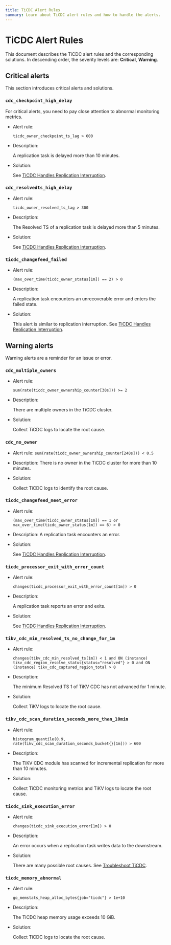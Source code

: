 ```yaml
---
title: TiCDC Alert Rules
summary: Learn about TiCDC alert rules and how to handle the alerts.
---
```

# TiCDC Alert Rules

This document describes the TiCDC alert rules and the corresponding solutions. In descending order, the severity levels are: **Critical**, **Warning**.

## Critical alerts

This section introduces critical alerts and solutions.

### `cdc_checkpoint_high_delay`

For critical alerts, you need to pay close attention to abnormal monitoring metrics.

- Alert rule:

    `ticdc_owner_checkpoint_ts_lag > 600`

- Description:

    A replication task is delayed more than 10 minutes.

- Solution:

    See [TiCDC Handles Replication Interruption](/ticdc/troubleshoot-ticdc.md#how-do-i-handle-replication-interruptions).

### `cdc_resolvedts_high_delay`

- Alert rule:

    `ticdc_owner_resolved_ts_lag > 300`

- Description:

     The Resolved TS of a replication task is delayed more than 5 minutes.

- Solution:

    See [TiCDC Handles Replication Interruption](/ticdc/troubleshoot-ticdc.md#how-do-i-handle-replication-interruptions).

### `ticdc_changefeed_failed`

- Alert rule:

    `(max_over_time(ticdc_owner_status[1m]) == 2) > 0`

- Description:

    A replication task encounters an unrecoverable error and enters the failed state.

- Solution:

    This alert is similar to replication interruption. See [TiCDC Handles Replication Interruption](/ticdc/troubleshoot-ticdc.md#how-do-i-handle-replication-interruptions).

## Warning alerts

Warning alerts are a reminder for an issue or error.

### `cdc_multiple_owners`

- Alert rule:

    `sum(rate(ticdc_owner_ownership_counter[30s])) >= 2`

- Description:

    There are multiple owners in the TiCDC cluster.

- Solution:

    Collect TiCDC logs to locate the root cause.

### `cdc_no_owner`

- Alert rule:
    `sum(rate(ticdc_owner_ownership_counter[240s])) < 0.5`

- Description:
    There is no owner in the TiCDC cluster for more than 10 minutes.

- Solution:

    Collect TiCDC logs to identify the root cause.


### `ticdc_changefeed_meet_error`

- Alert rule:

    `(max_over_time(ticdc_owner_status[1m]) == 1 or max_over_time(ticdc_owner_status[1m]) == 6) > 0`

- Description:
    A replication task encounters an error.

- Solution:

    See [TiCDC Handles Replication Interruption](/ticdc/troubleshoot-ticdc.md#how-do-i-handle-replication-interruptions).

### `ticdc_processor_exit_with_error_count`

- Alert rule:

    `changes(ticdc_processor_exit_with_error_count[1m]) > 0`

- Description:

    A replication task reports an error and exits.

- Solution:

    See [TiCDC Handles Replication Interruption](/ticdc/troubleshoot-ticdc.md#how-do-i-handle-replication-interruptions).

### `tikv_cdc_min_resolved_ts_no_change_for_1m`

- Alert rule:

    `changes(tikv_cdc_min_resolved_ts[1m]) < 1 and ON (instance) tikv_cdc_region_resolve_status{status="resolved"} > 0 and ON (instance) tikv_cdc_captured_region_total > 0`

- Description:

    The minimum Resolved TS 1 of TiKV CDC has not advanced for 1 minute.

- Solution:

    Collect TiKV logs to locate the root cause.

### `tikv_cdc_scan_duration_seconds_more_than_10min`

- Alert rule:

    `histogram_quantile(0.9, rate(tikv_cdc_scan_duration_seconds_bucket{}[1m])) > 600`

- Description:

    The TiKV CDC module has scanned for incremental replication for more than 10 minutes.

- Solution:

    Collect TiCDC monitoring metrics and TiKV logs to locate the root cause.

### `ticdc_sink_execution_error`

- Alert rule:

    `changes(ticdc_sink_execution_error[1m]) > 0`

- Description:

    An error occurs when a replication task writes data to the downstream.

- Solution:

    There are many possible root causes. See [Troubleshoot TiCDC](/ticdc/troubleshoot-ticdc.md).

### `ticdc_memory_abnormal`

- Alert rule:

    `go_memstats_heap_alloc_bytes{job="ticdc"} > 1e+10`

- Description:

    The TiCDC heap memory usage exceeds 10 GiB.

- Solution:

    Collect TiCDC logs to locate the root cause.
